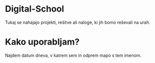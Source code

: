 # Digital-School
Tukaj se nahajajo projekti, rešitve ali naloge, ki jih bomo reševali na urah.

# Kako uporabljam?
Najdem datum dneva, v katrem sem in odprem mapo s tem imenom.
